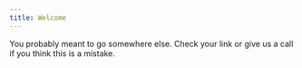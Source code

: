 ```yaml
---
title: Welcome
---
```


You probably meant to go somewhere else. Check your link or give us a call if you think this is a mistake.

